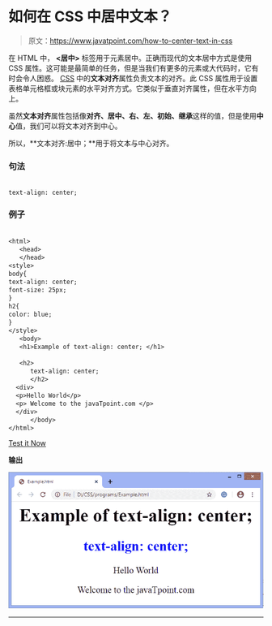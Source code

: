 # 如何在 CSS 中居中文本？

> 原文：<https://www.javatpoint.com/how-to-center-text-in-css>

在 HTML 中， **<居中>** 标签用于元素居中。正确而现代的文本居中方式是使用 CSS 属性。这可能是最简单的任务，但是当我们有更多的元素或大代码时，它有时会令人困惑。 [CSS](https://www.javatpoint.com/css-tutorial) 中的**文本对齐**属性负责文本的对齐。此 CSS 属性用于设置表格单元格框或块元素的水平对齐方式。它类似于垂直对齐属性，但在水平方向上。

虽然**文本对齐**属性包括像**对齐、居中、右、左、初始、继承**这样的值，但是使用**中心**值，我们可以将文本对齐到中心。

所以，**文本对齐:居中；**用于将文本与中心对齐。

### 句法

```

text-align: center;

```

### 例子

```

<html>  
   <head>  
   </head>  
<style>  
body{
text-align: center;
font-size: 25px;
}
h2{  
color: blue;  
}  
</style>  
   <body>  
   <h1>Example of text-align: center; </h1>  

   <h2> 
      text-align: center;  
      </h2>  
  <div>
  <p>Hello World</p>
  <p> Welcome to the javaTpoint.com </p>
  </div>
      </body>  
</html>  

```

[Test it Now](https://www.javatpoint.com/oprweb/test.jsp?filename=HowtocentertextinCSS1)

**输出**

![How to center text in CSS](img/f84b81cb05956d9845a15aeddc5c5281.png)

* * *
